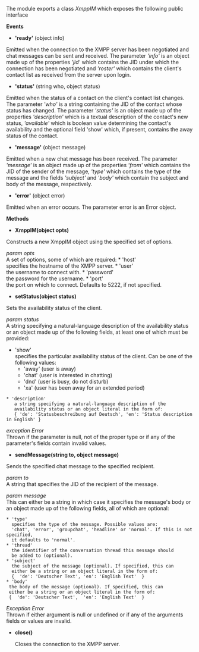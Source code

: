 
The module exports a class *XmppIM* which exposes the following public interface

**Events**

 - **'ready'** (object info)
 
 Emitted when the connection to the XMPP server has been negotiated and chat
 messages can be sent and received. The parameter *'info'* is an object made up of
 the properties *'jid'* which contains the JID under which the connection has been
 negotiated and *'roster'* which contains the client's contact list as received
 from the server upon login.
 
 - **'status'** (string who, object status)
 
 Emitted when the status of a contact on the client's contact list changes. The
 parameter *'who'* is a string containing the JID of the contact whose status
 has changed. The parameter *'status'* is an object made up of the properties
 *'description'* which is a textual description of the contact's new status,
 *'available'* which is boolean value determining the contact's availability and
 the optional field 'show' which, if present, contains the away status of the
 contact.
 
 - **'message'** (object message)
 
 Emitted when a new chat message has been received. The parameter *'message'* is
 an object made up of the properties *'from'* which contains the JID of the sender
 of the message, *'type'* which contains the type of the message and the fields
 *'subject'* and *'body'* which contain the subject and body of the message,
 respectively.
 
 - **'error'** (object error)
 
 Emitted when an error occurs. The parameter error is an Error object.
 
 
**Methods**

- **XmppIM(object opts)**

 Constructs a new XmppIM object using the specified set of options.
 
 *param opts*  
  A set of options, some of which are required:
    * 'host'  
       specifies the hostname of the XMPP server.
    * 'user'  
       the username to connect with.
    * 'password'  
       the password for the username.
    * 'port'  
       the port on which to connect. Defaults to 5222, if not specified. 

- **setStatus(object status)**

 Sets the availability status of the client.
 
 *param status*  
 A string specifying a natural-language description of the availability
 status or an object made up of the following fields, at least one of
 which must be provided:
   * 'show'  
      specifies the particular availability status of the client.
      Can be one of the following values:
      - 'away' (user is away)
      - 'chat' (user is interested in chatting)
      - 'dnd'  (user is busy, do not disturb)
      - 'xa'   (user has been away for an extended period)

    * 'description'  
       a string specifying a natural-language description of the
       availability status or an object literal in the form of:  
       { 'de': 'Statusbeschreibung auf Deutsch', 'en': 'Status description in English' }

 *exception Error*  
 Thrown if the parameter is null, not of the proper type or if any of the
 parameter's fields contain invalid values.

- **sendMessage(string to, object message)**

 Sends the specified chat message to the specified recipient.
  
 *param to*  
 A string that specifies the JID of the recipient of the message.  

 *param message*  
  This can either be a string in which case it specifies the message's
  body or an object made up of the following fields, all of which are optional:  

    * 'type'  
      specifies the type of the message. Possible values are:
      'chat', 'error', 'groupchat', 'headline' or 'normal'. If this is not specified,
      it defaults to 'normal'.
    * 'thread'  
      the identifier of the conversation thread this message should
      be added to (optional).  
    * 'subject'  
      the subject of the message (optional). If specified, this can
      either be a string or an object literal in the form of:  
      {  'de': 'Deutscher Text', 'en': 'English Text'  }  
    * 'body'  
     the body of the message (optional). If specified, this can
     either be a string or an object literal in the form of:  
     {  'de': 'Deutscher Text',  'en': 'English Text'  }  

 *Exception Error*  
  Thrown if either argument is null or undefined or if any of the
  arguments fields or values are invalid.
  
- **close()**

  Closes the connection to the XMPP server.

